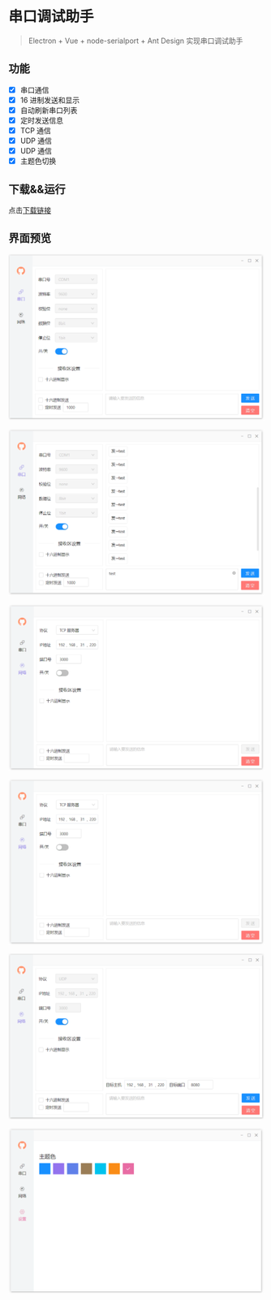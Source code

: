# 串口调试助手

> Electron + Vue + node-serialport + Ant Design 实现串口调试助手

## 功能

- [x] 串口通信
- [x] 16 进制发送和显示
- [x] 自动刷新串口列表
- [x] 定时发送信息
- [x] TCP 通信
- [x] UDP 通信
- [x] UDP 通信
- [x] 主题色切换

## 下载&&运行

点击[下载链接](https://github.com/binkzhou/vue3_serial/releases)

## 界面预览

![image-20220123183755272](./images/20220619224729.png)

![image-20220123183916062](./images/20220619224349.png)

![image-20220123183916062](./images/20220628140513.png)

![image-20220123183916062](./images/20220628140513.png)

![image-20220123183916062](./images/20220628140530.png)

![image-20220727224540308](./images/20220727224540308.png)







